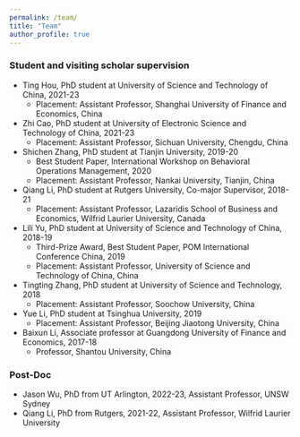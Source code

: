 ```yaml
---
permalink: /team/
title: "Team"
author_profile: true
---
```



### Student and visiting scholar supervision 

<!--* Yanan Zhang, PhD student at Shanghai Jiaotong University, 2022-present -->
<!--* Xudong Wang, PhD student at Tianjin University, 2022-present   -->
* Ting Hou, PhD student at University of Science and Technology of China, 2021-23
  - Placement: Assistant Professor, Shanghai University of Finance and Economics,  China
* Zhi Cao, PhD student at University of Electronic Science and Technology of China, 2021-23  
  - Placement: Assistant Professor, Sichuan University, Chengdu, China
* Shichen Zhang, PhD student at Tianjin University, 2019-20
  - Best Student Paper, International Workshop on Behavioral Operations Management, 2020
  - Placement: Assistant Professor, Nankai University, Tianjin, China
* Qiang Li, PhD student at Rutgers University, Co-major Supervisor, 2018-21   
  - Placement: Assistant Professor, Lazaridis School of Business and Economics, Wilfrid Laurier University, Canada
* Lili Yu, PhD student at University of Science and Technology of China, 2018-19 
  - Third-Prize Award, Best Student Paper, POM International Conference China, 2019
  - Placement: Assistant Professor, University of Science and Technology of China, China 
* Tingting Zhang, PhD student at University of Science and Technology, 2018
  - Placement: Assistant Professor, Soochow University, China 
* Yue Li, PhD student at Tsinghua University, 2019 
  - Placement: Assistant Professor, Beijing Jiaotong University, China
* Baixun Li, Associate professor at Guangdong University of Finance and Economics, 2017-18
  - Professor, Shantou University, China


### Post-Doc  

<!--* Jian Liu, PhD from NUAA and Missouri S&T, 2022- -->
* Jason Wu, PhD from UT Arlington, 2022-23, Assistant Professor, UNSW Sydney
* Qiang Li, PhD from Rutgers, 2021-22, Assistant Professor,  Wilfrid Laurier University
 
 

